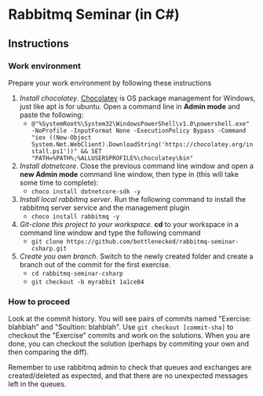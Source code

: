 # Rabbitmq Seminar (in C#)


## Instructions

### Work environment
Prepare your work environment by following these instructions

1. _Install chocolatey_. [Chocolatey](https://chocolatey.org/) is OS package management for Windows, just like apt is for ubuntu. Open a command line in **Admin mode** and paste the following:
   * `@"%SystemRoot%\System32\WindowsPowerShell\v1.0\powershell.exe" -NoProfile -InputFormat None -ExecutionPolicy Bypass -Command "iex ((New-Object System.Net.WebClient).DownloadString('https://chocolatey.org/install.ps1'))" && SET "PATH=%PATH%;%ALLUSERSPROFILE%\chocolatey\bin"`
1. _Install dotnetcore_. Close the previous command line window and open a **new Admin mode** command line window, then type in (this will take some time to complete):
   * `choco install dotnetcore-sdk -y`
1. _Install local rabbitmq server_. Run the following command to install the rabbitmq server service and the management plugin
   * `choco install rabbitmq -y`
1. _Git-clone this project to your workspace_. **cd** to your workspace in a command line window and type the following command
   * `git clone https://github.com/bottlenecked/rabbitmq-seminar-csharp.git`
1. _Create you own branch_. Switch to the newly created folder and create a branch out of the commit for the first exercise.
   * `cd rabbitmq-seminar-csharp`
   * `git checkout -b myrabbit 1a1ce84`

### How to proceed
Look at the commit history. You will see pairs of commits named "Exercise: blahblah" and "Soultion: blahblah".
Use `git checkout [commit-sha]` to checkout the "Exercise" commits and work on the solutions.
When you are done, you can checkout the solution (perhaps by commiting your own and then comparing the diff).

Remember to use rabbitmq admin to check that queues and exchanges are created/deleted as expected, and that there are no unexpected messages left in the queues.